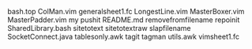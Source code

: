 bash.top
ColMan.vim
generalsheet1.fc
LongestLine.vim
MasterBoxer.vim
MasterPadder.vim
my
pushit
README.md
removefromfilename
repoinit
SharedLibrary.bash
sitetotext
sitetotextraw
slapfilename
SocketConnect.java
tablesonly.awk
tagit
tagman
utils.awk
vimsheet1.fc
